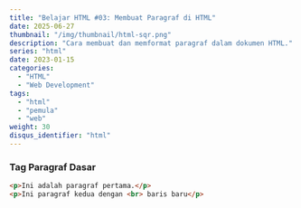 ```yaml
---
title: "Belajar HTML #03: Membuat Paragraf di HTML"
date: 2025-06-27
thumbnail: "/img/thumbnail/html-sqr.png"
description: "Cara membuat dan memformat paragraf dalam dokumen HTML."
series: "html"
date: 2023-01-15
categories:
  - "HTML"
  - "Web Development"
tags:
  - "html"
  - "pemula"
  - "web"
weight: 30
disqus_identifier: "html"
---
```


### Tag Paragraf Dasar
```html
<p>Ini adalah paragraf pertama.</p>
<p>Ini paragraf kedua dengan <br> baris baru</p>